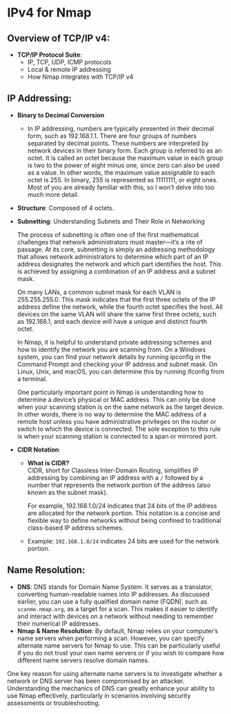# IPv4 for Nmap

## Overview of TCP/IP v4:
- **TCP/IP Protocol Suite**:
  - IP, TCP, UDP, ICMP protocols
  - Local & remote IP addressing
  - How Nmap integrates with TCP/IP v4

## IP Addressing:
- **Binary to Decimal Conversion**
  - In IP addressing, numbers are typically presented in their decimal form, such as 192.168.1.1. There are four groups of numbers separated by decimal points. These numbers are interpreted by network devices in their binary form. Each group is referred to as an octet. It is called an octet because the maximum value in each group is two to the power of eight minus one, since zero can also be used as a value. In other words, the maximum value assignable to each octet is 255. In binary, 255 is represented as 11111111, or eight ones. Most of you are already familiar with this, so I won’t delve into too much more detail.
- **Structure**: Composed of 4 octets.
- **Subnetting**: Understanding Subnets and Their Role in Networking

  The process of subnetting is often one of the first mathematical challenges that network administrators must master—it’s a rite of passage. At its core, subnetting is simply an addressing methodology that allows network administrators to determine which part of an IP address designates the network and which part identifies the host. This is achieved by assigning a combination of an IP address and a subnet mask.

  On many LANs, a common subnet mask for each VLAN is 255.255.255.0. This mask indicates that the first three octets of the IP address define the network, while the fourth octet specifies the host. All devices on the same VLAN will share the same first three octets, such as 192.168.1, and each device will have a unique and distinct fourth octet.

  In Nmap, it is helpful to understand private addressing schemes and how to identify the network you are scanning from. On a Windows system, you can find your network details by running ipconfig in the Command Prompt and checking your IP address and subnet mask. On Linux, Unix, and macOS, you can determine this by running ifconfig from a terminal.

  One particularly important point in Nmap is understanding how to determine a device’s physical or MAC address. This can only be done when your scanning station is on the same network as the target device. In other words, there is no way to determine the MAC address of a remote host unless you have administrative privileges on the router or switch to which the device is connected. The sole exception to this rule is when your scanning station is connected to a span or mirrored port.
- **CIDR Notation**:
  - **What is CIDR?**  
    CIDR, short for Classless Inter-Domain Routing, simplifies IP addressing by combining an IP address with a `/` followed by a number that represents the network portion of the address (also known as the subnet mask).

    For example, 192.168.1.0/24 indicates that 24 bits of the IP address are allocated for the network portion. This notation is a concise and flexible way to define networks without being confined to traditional class-based IP address schemes.
    
  - Example: `192.168.1.0/24` indicates 24 bits are used for the network portion.

## Name Resolution:
- **DNS**:
  DNS stands for Domain Name System. It serves as a translator, converting human-readable names into IP addresses. As discussed earlier, you can use a fully qualified domain name (FQDN), such as `scanme.nmap.org`, as a target for a scan. This makes it easier to identify and interact with devices on a network without needing to remember their numerical IP addresses.
- **Nmap & Name Resolution**:
  By default, Nmap relies on your computer’s name servers when performing a scan. However, you can specify alternate name servers for Nmap to use. This can be particularly useful if you do not trust your own name servers or if you wish to compare how different name servers resolve domain names.

One key reason for using alternate name servers is to investigate whether a network or DNS server has been compromised by an attacker. Understanding the mechanics of DNS can greatly enhance your ability to use Nmap effectively, particularly in scenarios involving security assessments or troubleshooting.
